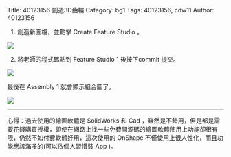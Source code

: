 Title: 40123156 創造3D齒輪
Category: bg1
Tags: 40123156, cdw11
Author: 40123156

1. 創造新圖檔，並點擊 Create Feature Studio 。

<img src="http://i.imgur.com/Gq8vluN.png">

2. 將老師的程式碼貼到 Feature Studio 1 後按下commit 提交。

<img src="http://i.imgur.com/nG81HdN.png">

最後在 Assembly 1 就會顯示組合圖了。

<img src="http://i.imgur.com/P1ZG4SU.png">

----

心得：過去使用的繪圖軟體是 SolidWorks 和 Cad ，雖然是不錯用，但是都是需要花錢購買授權，即使在網路上找一些免費開源碼的繪圖軟體使用上功能卻很有限，仍然不如付費軟體好用，這次使用的 OnShape 不僅使用上很人性化，而且功能應該滿多的(可以依個人習慣裝 App )。